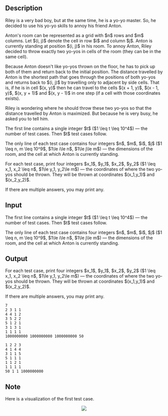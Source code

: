 ## Description

<div><p>Riley is a very bad boy, but at the same time, he is a yo-yo master. So, he decided to use his yo-yo skills to annoy his friend Anton.</p><p>Anton's room can be represented as a grid with $n$ rows and $m$ columns. Let $(i, j)$ denote the cell in row $i$ and column $j$. Anton is currently standing at position $(i, j)$ in his room. To annoy Anton, Riley decided to throw exactly <span class="tex-font-style-bf">two</span> yo-yos in cells of the room (they can be in the same cell).</p><p>Because Anton doesn't like yo-yos thrown on the floor, he has to pick up both of them and return back to the initial position. The distance travelled by Anton is the shortest path that goes through the positions of both yo-yos and returns back to $(i, j)$ by travelling only to adjacent by side cells. That is, if he is in cell $(x, y)$ then he can travel to the cells $(x + 1, y)$, $(x - 1, y)$, $(x, y + 1)$ and $(x, y - 1)$ in one step (if a cell with those coordinates exists).</p><p>Riley is wondering where he should throw these two yo-yos so that the distance travelled by Anton is <span class="tex-font-style-bf">maximized</span>. But because he is very busy, he asked you to tell him.</p></div><div class="input-specification"><p>The first line contains a single integer $t$ ($1 \leq t \leq 10^4$) — the number of test cases. Then $t$ test cases follow.</p><p>The only line of each test case contains four integers $n$, $m$, $i$, $j$ ($1 \leq n, m \leq 10^9$, $1\le i\le n$, $1\le j\le m$) — the dimensions of the room, and the cell at which Anton is currently standing.</p></div><div class="output-specification"><p>For each test case, print four integers $x_1$, $y_1$, $x_2$, $y_2$ ($1 \leq x_1, x_2 \leq n$, $1\le y_1, y_2\le m$) — the coordinates of where the two yo-yos should be thrown. They will be thrown at coordinates $(x_1,y_1)$ and $(x_2,y_2)$.</p><p>If there are multiple answers, you may print any.</p></div>

## Input

<p>The first line contains a single integer $t$ ($1 \leq t \leq 10^4$) — the number of test cases. Then $t$ test cases follow.</p><p>The only line of each test case contains four integers $n$, $m$, $i$, $j$ ($1 \leq n, m \leq 10^9$, $1\le i\le n$, $1\le j\le m$) — the dimensions of the room, and the cell at which Anton is currently standing.</p>

## Output

<p>For each test case, print four integers $x_1$, $y_1$, $x_2$, $y_2$ ($1 \leq x_1, x_2 \leq n$, $1\le y_1, y_2\le m$) — the coordinates of where the two yo-yos should be thrown. They will be thrown at coordinates $(x_1,y_1)$ and $(x_2,y_2)$.</p><p>If there are multiple answers, you may print any.</p>





```input1
7
2 3 1 1
4 4 1 2
3 5 2 2
5 1 2 1
3 1 3 1
1 1 1 1
1000000000 1000000000 1000000000 50
```




```output1
1 2 2 3
4 1 4 4
3 1 1 5
5 1 1 1
1 1 2 1
1 1 1 1
50 1 1 1000000000
```



## Note

<p>Here is a visualization of the first test case. </p><center> <img class="tex-graphics" src="file://dUxJMhgF.png" style="max-width: 100.0%;max-height: 100.0%;"> </center>
